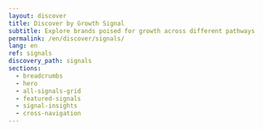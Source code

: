 ```yaml
---
layout: discover
title: Discover by Growth Signal
subtitle: Explore brands poised for growth across different pathways
permalink: /en/discover/signals/
lang: en
ref: signals
discovery_path: signals
sections:
  - breadcrumbs
  - hero
  - all-signals-grid
  - featured-signals
  - signal-insights
  - cross-navigation
---
```

